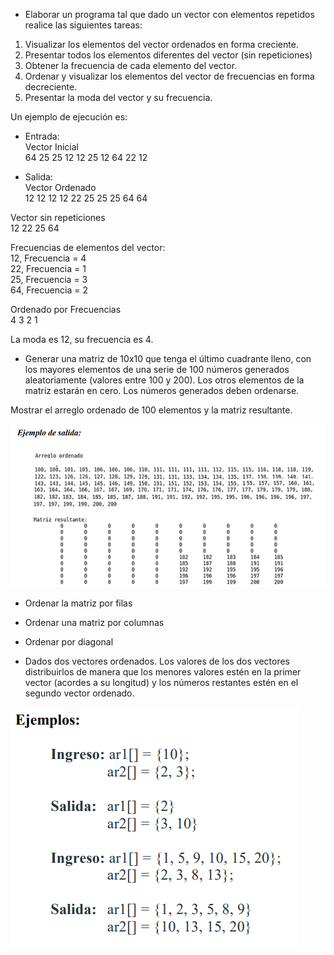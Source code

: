 -  Elaborar un programa tal que dado un vector con elementos repetidos realice las siguientes
tareas:

1) Visualizar los elementos del vector ordenados en forma creciente.
2) Presentar todos los elementos diferentes del vector (sin repeticiones)
3) Obtener la frecuencia de cada elemento del vector.
4) Ordenar y visualizar los elementos del vector de frecuencias en forma decreciente.
5) Presentar la moda del vector y su frecuencia.

Un ejemplo de ejecución es:
- Entrada:</br>
Vector Inicial</br>
64 25 25 12 12 25 12 64 22 12

- Salida:</br>
Vector Ordenado</br>
12 12 12 12 22 25 25 25 64 64

Vector sin repeticiones</br>
12 22 25 64

Frecuencias de elementos del vector:</br>
12, Frecuencia = 4</br>
22, Frecuencia = 1</br>
25, Frecuencia = 3</br>
64, Frecuencia = 2</br>

Ordenado por Frecuencias</br>
4 3 2 1

La moda es 12, su frecuencia es 4.



- Generar una matriz de 10x10 que tenga el último cuadrante lleno, con los mayores
elementos de una serie de 100 números generados aleatoriamente (valores entre 100 y 200). Los
otros elementos de la matriz estarán en cero. Los números generados deben ordenarse.

Mostrar el arreglo ordenado de 100 elementos y la matriz resultante.

![alt text](image.png)

- Ordenar la matriz por filas

- Ordenar una matriz por columnas

- Ordenar por diagonal

- Dados dos vectores ordenados. Los valores de los dos vectores distribuirlos de manera
que los menores valores estén en la primer vector (acordes a su longitud) y los números restantes
estén en el segundo vector ordenado.

![alt text](image-1.png)


